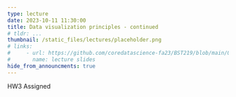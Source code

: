 ```yaml
---
type: lecture
date: 2023-10-11 11:30:00
title: Data visualization principles - continued
# tldr: ...
thumbnail: /static_files/lectures/placeholder.png
# links:
#     - url: https://github.com/coredatascience-fa23/BST219/blob/main/00_course_introduction/Lecture_01.pdf
#       name: lecture slides
hide_from_announcments: true
---
```

HW3 Assigned
